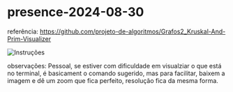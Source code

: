 # presence-2024-08-30

referência: https://github.com/projeto-de-algoritmos/Grafos2_Kruskal-And-Prim-Visualizer

![Instruções](https://github.com/user-attachments/assets/c8f85179-c88d-48ac-b109-478796ef02ab)

observações: Pessoal, se estiver com dificuldade em visualziar o que está no terminal, é basicament o comando sugerido, mas para facilitar, baixem a imagem e dê um zoom que fica perfeito, resolução fica da mesma forma.
